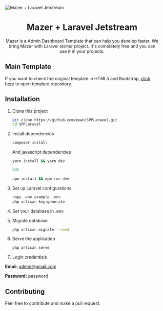 ![Mazer + Laravel Jetstream](https://user-images.githubusercontent.com/74612832/188921259-e20bfe99-45fb-4f48-a9e1-9bb43fecaf33.png)

<h1 align="center">Mazer + Laravel Jetstream</h1>
<p align="center">Mazer is a Admin Dashboard Template that can help you develop faster. We bring Mazer with Laravel starter project. It's completely free and you can use it in your projects.</p>

## Main Template

If you want to check the original template in HTML5 and Bootstrap, [click here](https://github.com/zuramai/mazer) to open template repository.

## Installation

1. Clone this project
    ```bash
    git clone https://github.com/exwn/SPPLaravel.git
    cd SPPLaravel
    ```
2. Install dependencies

    ```bash
    composer install
    ```

    And javascript dependencies

    ```bash
    yarn install && yarn dev

    #OR

    npm install && npm run dev
    ```

3. Set up Laravel configurations

    ```bash
    copy .env.example .env
    php artisan key:generate
    ```

4. Set your database in .env

5. Migrate database

    ```bash
    php artisan migrate --seed
    ```

6. Serve the application

    ```bash
    php artisan serve
    ```

7. Login credentials

**Email:** admin@gmail.com

**Password:** password

## Contributing

Feel free to contribute and make a pull request.
